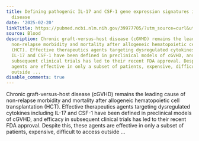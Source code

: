 ```yaml
---
title: Defining pathogenic IL-17 and CSF-1 gene expression signatures in chronic graft-versus-host
  disease
date: '2025-02-20'
linkTitle: https://pubmed.ncbi.nlm.nih.gov/39977705/?utm_source=curl&utm_medium=rss&utm_campaign=journals&utm_content=7603509&fc=None&ff=20250221170832&v=2.18.0.post9+e462414
source: Blood
description: Chronic graft-versus-host disease (cGVHD) remains the leading cause of
  non-relapse morbidity and mortality after allogeneic hematopoietic cell transplantation
  (HCT). Effective therapeutics agents targeting dysregulated cytokines including
  IL-17 and CSF-1 have been defined in preclinical models of cGVHD, and efficacy in
  subsequent clinical trials has led to their recent FDA approval. Despite this, these
  agents are effective in only a subset of patients, expensive, difficult to access
  outside ...
disable_comments: true
---
```

Chronic graft-versus-host disease (cGVHD) remains the leading cause of non-relapse morbidity and mortality after allogeneic hematopoietic cell transplantation (HCT). Effective therapeutics agents targeting dysregulated cytokines including IL-17 and CSF-1 have been defined in preclinical models of cGVHD, and efficacy in subsequent clinical trials has led to their recent FDA approval. Despite this, these agents are effective in only a subset of patients, expensive, difficult to access outside ...